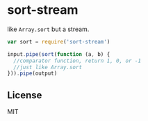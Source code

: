 # sort-stream

like `Array.sort` but a stream.

``` js
var sort = require('sort-stream')

input.pipe(sort(function (a, b) {
  //comparator function, return 1, 0, or -1
  //just like Array.sort
})).pipe(output)
```

## License

MIT

